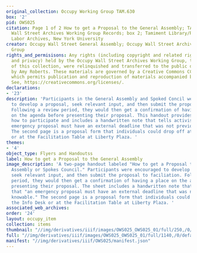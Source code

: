 ```yaml
---
original_collection: Occupy Working Group TAM.630
box: '2'
pid: OWS025
citation: Page 1 of 2 How to get a Proposal to the General Assembly; TAM.630 Occupy
  Wall Street Archives Working Group Records; box 2; Tamiment Library/Robert F. Wagner
  Labor Archives, New York University
creator: Occupy Wall Street General Assembly; Occupy Wall Street Archives Working
  Group
rights_and_permisisons: Any rights (including copyright and related rights to publicity
  and privacy) held by the Occupy Wall Street Archives Working Group, the creator
  of this collection, were relinquished and transferred to the public domain in 2013
  by Amy Roberts. These materials are governed by a Creative Commons CC0 license,
  which permits publication and reproduction of materials accompanied by full attribution.
  See, https://creativecommons.org/licenses/.
declarations:
- '23'
description: 'Participants in the General Assembly and Spoked Concil were encouraged
  to develop a proposal, seek relevant input, and then submit the proposal to faciliation.
  Following a review period, they would then get a confirmation of having a place
  on the agenda before presenting their proposal. This handout provides guidance on
  how to participate and includes a handwritten note that tells activists that "an
  emergency proposal must have an external deadline that was not previously knowable."
  The second page is a proposal form that individuals could drop off at the Info Desk
  or at the Facilitation Table at Liberty Plaza. '
themes:
- '4'
object_type: Flyers and Handoutss
label: How to get a Proposal to the General Assembly
image_description: 'A two-page handout labeled "How to get a Proposal to the General
  Assembly or Spokes Council." Participants were encouraged to develop a proposal,
  seek relevant input, and then submit the proposal to faciliation. Following a review
  period, they would then get a confirmation of having a place on the agenda before
  presenting their proposal. The sheet includes a handwritten note that tells activists
  that "an emergency proposal must have an external deadline that was not previously
  knowable." The second page is a proposal form that individuals could drop off at
  the Info Desk or at the Facilitation Table at Liberty Plaza. '
associated_web_archives:
order: '24'
layout: occupy_item
collection: items
thumbnail: "//img/derivatives/iiif/images/OWS025_OWS025_01/full/250,/0/default.jpg"
full: "//img/derivatives/iiif/images/OWS025_OWS025_01/full/1140,/0/default.jpg"
manifest: "//img/derivatives/iiif/OWS025/manifest.json"
---
```

